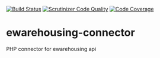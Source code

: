 [![Build Status](https://scrutinizer-ci.com/g/etrias-nl/ewarehousing-connector/badges/build.png?b=master)](https://scrutinizer-ci.com/g/etrias-nl/ewarehousing-connector/build-status/master)
[![Scrutinizer Code Quality](https://scrutinizer-ci.com/g/etrias-nl/ewarehousing-connector/badges/quality-score.png?b=master)](https://scrutinizer-ci.com/g/etrias-nl/ewarehousing-connector/?branch=master)
[![Code Coverage](https://scrutinizer-ci.com/g/etrias-nl/ewarehousing-connector/badges/coverage.png?b=master)](https://scrutinizer-ci.com/g/etrias-nl/ewarehousing-connector/?branch=master)

# ewarehousing-connector
PHP connector for ewarehousing api
